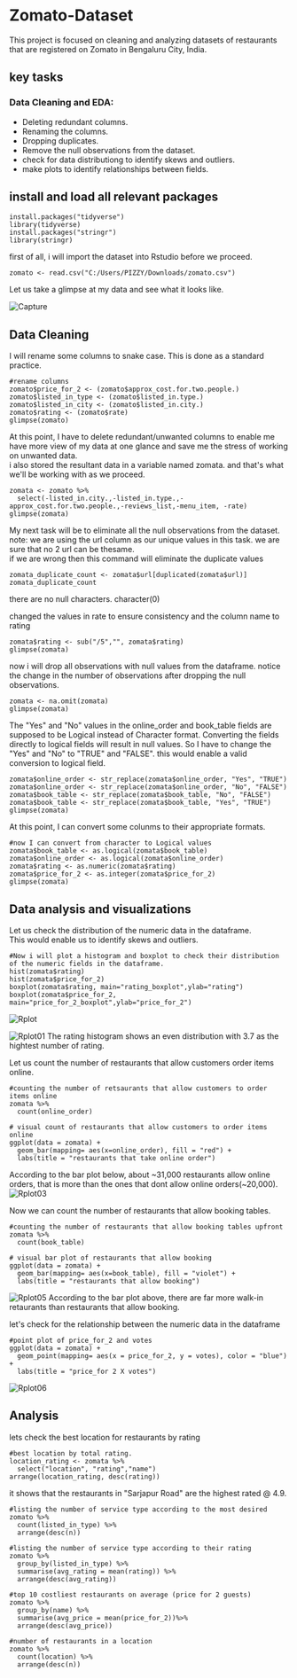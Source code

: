 # Zomato-Dataset
This project is focused on cleaning and analyzing datasets of restaurants that are registered on Zomato in Bengaluru City, India.  

## key tasks

### Data Cleaning and EDA:
- Deleting redundant columns.
- Renaming the columns.
- Dropping duplicates.
- Remove the null observations from the dataset.
- check for data distributiong to identify skews and outliers.
- make plots to identify relationships between fields.


## install and load all relevant packages
```{R}
install.packages("tidyverse")
library(tidyverse)
install.packages("stringr")
library(stringr)
```
first of all, i will import the dataset into Rstudio before we proceed.
```{R}
zomato <- read.csv("C:/Users/PIZZY/Downloads/zomato.csv")
```
Let us take a glimpse at my data and see what it looks like. 

![Capture](https://github.com/pizzyander/Zomato-Data-Cleaning/assets/141561016/9b528e08-b7cd-4ae5-979f-277ca2492f32)

## Data Cleaning  
I will rename some columns to snake case. This is done as a standard practice.
```{R}
#rename columns
zomato$price_for_2 <- (zomato$approx_cost.for.two.people.)
zomato$listed_in_type <- (zomato$listed_in.type.)
zomato$listed_in_city <- (zomato$listed_in.city.)
zomato$rating <- (zomato$rate)
glimpse(zomato)
```

At this point, I have to delete redundant/unwanted columns to enable me have more view of my data at one glance and save me the stress of working on unwanted data.  
i also stored the resultant data in a variable named zomata. and that's what we'll be working with as we proceed.
```{R}
zomata <- zomato %>%
  select(-listed_in.city.,-listed_in.type.,-approx_cost.for.two.people.,-reviews_list,-menu_item, -rate)
glimpse(zomata)
```


My next task will be to eliminate all the null observations from the dataset. 
note: we are using the url column as our unique values in this task. we are sure that no 2 url can be thesame.  
if we are wrong then this command will eliminate the duplicate values

```{R}
zomata_duplicate_count <- zomata$url[duplicated(zomata$url)]
zomata_duplicate_count
```
there are no null characters.
character(0)

changed the values in rate to ensure consistency and the column name to rating
```{R}
zomata$rating <- sub("/5","", zomata$rating)
glimpse(zomata)
```

now i will drop all observations with null values from the dataframe.
notice the change in the number of observations after dropping the null observations.
```{R}
zomata <- na.omit(zomata)
glimpse(zomata)
```

The "Yes" and "No" values in the online_order and book_table fields are supposed to be Logical instead of Character format.
Converting the fields directly to logical fields will result in null values. 
So I have to change the "Yes" and "No" to "TRUE" and "FALSE". this would enable a valid conversion to logical field.
```{R}
zomata$online_order <- str_replace(zomata$online_order, "Yes", "TRUE")
zomata$online_order <- str_replace(zomata$online_order, "No", "FALSE")
zomata$book_table <- str_replace(zomata$book_table, "No", "FALSE")
zomata$book_table <- str_replace(zomata$book_table, "Yes", "TRUE")
glimpse(zomata)
```

At this point, I can convert some colunms to their appropriate formats.
```{R}
#now I can convert from character to Logical values 
zomata$book_table <- as.logical(zomata$book_table)
zomata$online_order <- as.logical(zomata$online_order)
zomata$rating <- as.numeric(zomata$rating)
zomata$price_for_2 <- as.integer(zomata$price_for_2)
glimpse(zomata)
```
## Data analysis and visualizations
Let us check the distribution of the numeric data in the dataframe.   
This would enable us to identify skews and outliers.
```{R}
#Now i will plot a histogram and boxplot to check their distribution of the numeric fields in the dataframe.
hist(zomata$rating)
hist(zomata$price_for_2)
boxplot(zomata$rating, main="rating_boxplot",ylab="rating")
boxplot(zomata$price_for_2, main="price_for_2_boxplot",ylab="price_for_2")
```
![Rplot](https://github.com/pizzyander/Zomato-Data-Cleaning/assets/141561016/46abb787-ac41-42c5-b26e-ea9769054c78)

![Rplot01](https://github.com/pizzyander/Zomato-Data-Cleaning/assets/141561016/7915ae6e-55ef-44f7-b52f-a75693169152)
The rating histogram shows an even distribution with 3.7 as the hightest number of rating.  


Let us count the number of restaurants that allow customers order items online.
```{R}
#counting the number of retsaurants that allow customers to order items online
zomata %>%
  count(online_order)

# visual count of restaurants that allow customers to order items online
ggplot(data = zomata) +
  geom_bar(mapping= aes(x=online_order), fill = "red") +
  labs(title = "restaurants that take online order")
```
According to the bar plot below, about ~31,000 restaurants allow online orders, that is more than the ones that dont allow online orders(~20,000).
![Rplot03](https://github.com/pizzyander/Zomato-Data-Cleaning/assets/141561016/eee64992-aeec-4ab0-ae7f-cb2486bcb2ca)  

Now we can count the number of restaurants that allow booking tables.
```{R}
#counting the number of restaurants that allow booking tables upfront
zomata %>%
  count(book_table)

# visual bar plot of restaurants that allow booking
ggplot(data = zomata) +
  geom_bar(mapping= aes(x=book_table), fill = "violet") +
  labs(title = "restaurants that allow booking")
```
![Rplot05](https://github.com/pizzyander/Zomato-Data-Cleaning/assets/141561016/4e02baa5-f820-4b44-b93e-5191f099d9f0)
According to the bar plot above, there are far more walk-in retaurants than restaurants that allow booking.  


let's check for the relationship between the numeric data in the dataframe
```{R}
#point plot of price_for_2 and votes
ggplot(data = zomata) +
  geom_point(mapping= aes(x = price_for_2, y = votes), color = "blue") +
  labs(title = "price_for 2 X votes")
```
![Rplot06](https://github.com/pizzyander/Zomato-Data-Cleaning/assets/141561016/e3d002fd-113f-4826-866f-ed6c88ab5635)

## Analysis

lets check the best location for restaurants by rating
```{R}
#best location by total rating.
location_rating <- zomata %>%
  select("location", "rating","name") 
arrange(location_rating, desc(rating))
```
it shows that the restaurants in "Sarjapur Road" are the highest rated @ 4.9.

```{R}
#listing the number of service type according to the most desired
zomato %>%
  count(listed_in_type) %>%
  arrange(desc(n))
```

```{R}
#listing the number of service type according to their rating
zomato %>%
  group_by(listed_in_type) %>%
  summarise(avg_rating = mean(rating)) %>%
  arrange(desc(avg_rating))
```

```{R}
#top 10 costliest restaurants on average (price for 2 guests)
zomato %>%
  group_by(name) %>%
  summarise(avg_price = mean(price_for_2))%>%
  arrange(desc(avg_price))
```

```{R}
#number of restaurants in a location
zomato %>%
  count(location) %>%
  arrange(desc(n))
```
